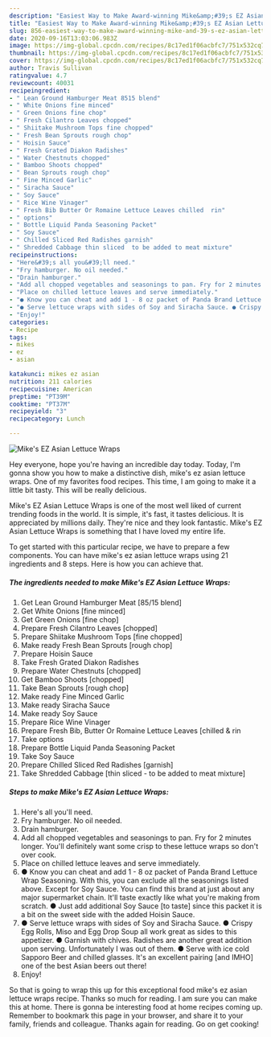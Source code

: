 ```yaml
---
description: "Easiest Way to Make Award-winning Mike&amp;#39;s EZ Asian Lettuce Wraps"
title: "Easiest Way to Make Award-winning Mike&amp;#39;s EZ Asian Lettuce Wraps"
slug: 856-easiest-way-to-make-award-winning-mike-and-39-s-ez-asian-lettuce-wraps
date: 2020-09-16T13:03:06.983Z
image: https://img-global.cpcdn.com/recipes/8c17ed1f06acbfc7/751x532cq70/mikes-ez-asian-lettuce-wraps-recipe-main-photo.jpg
thumbnail: https://img-global.cpcdn.com/recipes/8c17ed1f06acbfc7/751x532cq70/mikes-ez-asian-lettuce-wraps-recipe-main-photo.jpg
cover: https://img-global.cpcdn.com/recipes/8c17ed1f06acbfc7/751x532cq70/mikes-ez-asian-lettuce-wraps-recipe-main-photo.jpg
author: Travis Sullivan
ratingvalue: 4.7
reviewcount: 40031
recipeingredient:
- " Lean Ground Hamburger Meat 8515 blend"
- " White Onions fine minced"
- " Green Onions fine chop"
- " Fresh Cilantro Leaves chopped"
- " Shiitake Mushroom Tops fine chopped"
- " Fresh Bean Sprouts rough chop"
- " Hoisin Sauce"
- " Fresh Grated Diakon Radishes"
- " Water Chestnuts chopped"
- " Bamboo Shoots chopped"
- " Bean Sprouts rough chop"
- " Fine Minced Garlic"
- " Siracha Sauce"
- " Soy Sauce"
- " Rice Wine Vinager"
- " Fresh Bib Butter Or Romaine Lettuce Leaves chilled  rin"
- " options"
- " Bottle Liquid Panda Seasoning Packet"
- " Soy Sauce"
- " Chilled Sliced Red Radishes garnish"
- " Shredded Cabbage thin sliced  to be added to meat mixture"
recipeinstructions:
- "Here&#39;s all you&#39;ll need."
- "Fry hamburger. No oil needed."
- "Drain hamburger."
- "Add all chopped vegetables and seasonings to pan. Fry for 2 minutes longer. You&#39;ll definitely want some crisp to these lettuce wraps so don&#39;t over cook."
- "Place on chilled lettuce leaves and serve immediately."
- "● Know you can cheat and add 1 - 8 oz packet of Panda Brand Lettuce Wrap Seasoning. With this, you can exclude all the seasonings listed above. Except for Soy Sauce. You can find this brand at just about any major supermarket chain. It&#39;ll taste exactly like what you&#39;re making from scratch. ● Just add additional Soy Sauce [to taste] since this packet it is a bit on the sweet side with the added Hoisin Sauce."
- "● Serve lettuce wraps with sides of Soy and Siracha Sauce. ● Crispy Egg Rolls, Miso and Egg Drop Soup all work great as sides to this appetizer. ● Garnish with chives. Radishes are another great addition upon serving. Unfortunately I was out of them. ● Serve with ice cold Sapporo Beer and chilled glasses. It&#39;s an excellent pairing [and IMHO] one of the best Asian beers out there!"
- "Enjoy!"
categories:
- Recipe
tags:
- mikes
- ez
- asian

katakunci: mikes ez asian 
nutrition: 211 calories
recipecuisine: American
preptime: "PT39M"
cooktime: "PT37M"
recipeyield: "3"
recipecategory: Lunch

---
```



![Mike&#39;s EZ Asian Lettuce Wraps](https://img-global.cpcdn.com/recipes/8c17ed1f06acbfc7/751x532cq70/mikes-ez-asian-lettuce-wraps-recipe-main-photo.jpg)

Hey everyone, hope you're having an incredible day today. Today, I'm gonna show you how to make a distinctive dish, mike&#39;s ez asian lettuce wraps. One of my favorites food recipes. This time, I am going to make it a little bit tasty. This will be really delicious.

Mike&#39;s EZ Asian Lettuce Wraps is one of the most well liked of current trending foods in the world. It is simple, it's fast, it tastes delicious. It is appreciated by millions daily. They're nice and they look fantastic. Mike&#39;s EZ Asian Lettuce Wraps is something that I have loved my entire life.




To get started with this particular recipe, we have to prepare a few components. You can have mike&#39;s ez asian lettuce wraps using 21 ingredients and 8 steps. Here is how you can achieve that.

<!--inarticleads1-->

##### The ingredients needed to make Mike&#39;s EZ Asian Lettuce Wraps:

1. Get  Lean Ground Hamburger Meat [85/15 blend]
1. Get  White Onions [fine minced]
1. Get  Green Onions [fine chop]
1. Prepare  Fresh Cilantro Leaves [chopped]
1. Prepare  Shiitake Mushroom Tops [fine chopped]
1. Make ready  Fresh Bean Sprouts [rough chop]
1. Prepare  Hoisin Sauce
1. Take  Fresh Grated Diakon Radishes
1. Prepare  Water Chestnuts [chopped]
1. Get  Bamboo Shoots [chopped]
1. Take  Bean Sprouts [rough chop]
1. Make ready  Fine Minced Garlic
1. Make ready  Siracha Sauce
1. Make ready  Soy Sauce
1. Prepare  Rice Wine Vinager
1. Prepare  Fresh Bib, Butter Or Romaine Lettuce Leaves [chilled &amp; rin
1. Take  options
1. Prepare  Bottle Liquid Panda Seasoning Packet
1. Take  Soy Sauce
1. Prepare  Chilled Sliced Red Radishes [garnish]
1. Take  Shredded Cabbage [thin sliced - to be added to meat mixture]




<!--inarticleads2-->

##### Steps to make Mike&#39;s EZ Asian Lettuce Wraps:

1. Here&#39;s all you&#39;ll need.
1. Fry hamburger. No oil needed.
1. Drain hamburger.
1. Add all chopped vegetables and seasonings to pan. Fry for 2 minutes longer. You&#39;ll definitely want some crisp to these lettuce wraps so don&#39;t over cook.
1. Place on chilled lettuce leaves and serve immediately.
1. ● Know you can cheat and add 1 - 8 oz packet of Panda Brand Lettuce Wrap Seasoning. With this, you can exclude all the seasonings listed above. Except for Soy Sauce. You can find this brand at just about any major supermarket chain. It&#39;ll taste exactly like what you&#39;re making from scratch. ● Just add additional Soy Sauce [to taste] since this packet it is a bit on the sweet side with the added Hoisin Sauce.
1. ● Serve lettuce wraps with sides of Soy and Siracha Sauce. ● Crispy Egg Rolls, Miso and Egg Drop Soup all work great as sides to this appetizer. ● Garnish with chives. Radishes are another great addition upon serving. Unfortunately I was out of them. ● Serve with ice cold Sapporo Beer and chilled glasses. It&#39;s an excellent pairing [and IMHO] one of the best Asian beers out there!
1. Enjoy!




So that is going to wrap this up for this exceptional food mike&#39;s ez asian lettuce wraps recipe. Thanks so much for reading. I am sure you can make this at home. There is gonna be interesting food at home recipes coming up. Remember to bookmark this page in your browser, and share it to your family, friends and colleague. Thanks again for reading. Go on get cooking!
